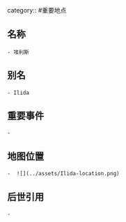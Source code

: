 category:: #重要地点
## 名称
	- 埃利斯
## 别名
	- Ilida
## 重要事件
	-
## 地图位置
	-  ![](../assets/Ilida-location.png)
## 后世引用
	-
